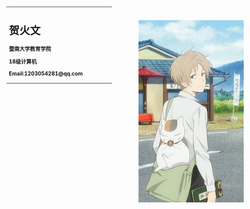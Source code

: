 <table border="0">
<tr>
<td width="75%">
  <h1>贺火文</h1>
  <p><b>暨南大学教育学院</b></p>
  <p><b>18级计算机</b></p>
  <p><b>Email:1203054281@qq.com</b></p>
  </td>
 </tr>
</table>
<img src="https://github.com/Wen1203054281/Wen1203054281.github.io/blob/master/111.png" width="280px"; height="483.6"; style="position:absolute; right:100px; top:100px; ">
